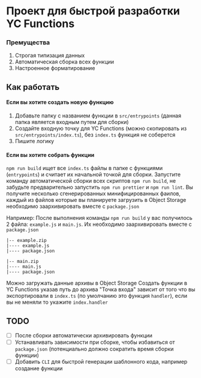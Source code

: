 # Проект для быстрой разработки YC Functions

### Премущества

1) Строгая типизация данных
2) Автоматическая сборка всех функции
3) Настроенное форматирование

## Как работать

#### Если вы хотите создать новую функцию

1) Добавьте папку с названием функции в ```src/entrypoints``` (данная папка является входным путем для сборки)
2) Создайте входную точку для YC Functions (можно скопировать из ```src/entrypoints/index.ts```), без ```index.ts``` функция не соберется
3) Пишите логику

#### Если вы хотите собрать функции

```npm run build``` ищет все ```index.ts``` файлы в папке с функциями (```entrypoints```) и считает их начальной точкой для сборки.
Запустите команду автоматической сборки всех скриптов ```npm run build```, не забудьте предварительно запустить ```npm run prettier``` и ```npm run lint```.
Вы получите несколько сгенерированных минифицированных фаилов, каждый из файлов которые вы планируете загрузить в Object Storage необходимо заархивировать вместе с ```package.json```

Например:
После выполнения команды ```npm run build``` у вас получилось 2 файла: ```example.js``` и ```main.js```.
Их необходимо заархивировать вместе с ```package.json```
```
|-- example.zip
|---- example.js
|---- package.json

|-- main.zip
|---- main.js
|---- package.json
```
Можно загружать данные архивы в Object Storage
Создать функции в YC Functions указав путь до архива 
"Точка входа" зависит от того что вы экспортировали в ```index.ts``` (по умолчанию это функция ```handler```), если вы не меняли то укажите ```index.handler```

## TODO

- [ ] После сборки автоматически архивировать функции
- [ ] Устанавливать зависимости при сборке, чтобы избавиться от ```package.json``` (потенциально должно сократить время сборки функции)
- [ ] Добавить ```CLI``` для быстрой генерации шаблонного кода, например создание функции
